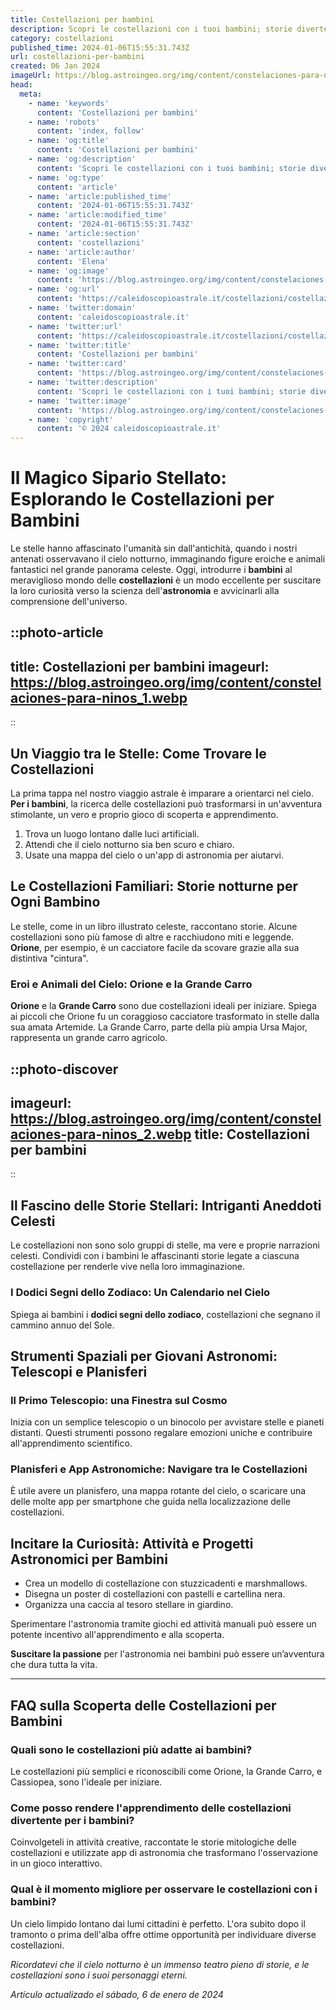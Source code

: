 ```yaml
---
title: Costellazioni per bambini
description: Scopri le costellazioni con i tuoi bambini; storie divertenti e guide facili per esplorare il cielo stellato insieme!
category: costellazioni
published_time: 2024-01-06T15:55:31.743Z
url: costellazioni-per-bambini
created: 06 Jan 2024
imageUrl: https://blog.astroingeo.org/img/content/constelaciones-para-ninos_1.webp
head:
  meta:
    - name: 'keywords'
      content: 'Costellazioni per bambini'
    - name: 'robots'
      content: 'index, follow'
    - name: 'og:title'
      content: 'Costellazioni per bambini'
    - name: 'og:description'
      content: 'Scopri le costellazioni con i tuoi bambini; storie divertenti e guide facili per esplorare il cielo stellato insieme!'
    - name: 'og:type'
      content: 'article'
    - name: 'article:published_time'
      content: '2024-01-06T15:55:31.743Z'
    - name: 'article:modified_time'
      content: '2024-01-06T15:55:31.743Z'
    - name: 'article:section'
      content: 'costellazioni'
    - name: 'article:author'
      content: 'Elena'
    - name: 'og:image'
      content: 'https://blog.astroingeo.org/img/content/constelaciones-para-ninos_1.webp'
    - name: 'og:url'
      content: 'https://caleidoscopioastrale.it/costellazioni/costellazioni-per-bambini'
    - name: 'twitter:domain'
      content: 'caleidoscopioastrale.it'
    - name: 'twitter:url'
      content: 'https://caleidoscopioastrale.it/costellazioni/costellazioni-per-bambini'
    - name: 'twitter:title'
      content: 'Costellazioni per bambini'
    - name: 'twitter:card'
      content: 'https://blog.astroingeo.org/img/content/constelaciones-para-ninos_1.webp'
    - name: 'twitter:description'
      content: 'Scopri le costellazioni con i tuoi bambini; storie divertenti e guide facili per esplorare il cielo stellato insieme!'
    - name: 'twitter:image'
      content: 'https://blog.astroingeo.org/img/content/constelaciones-para-ninos_1.webp'
    - name: 'copyright'
      content: '© 2024 caleidoscopioastrale.it'
---
```

# Il Magico Sipario Stellato: Esplorando le Costellazioni per Bambini

Le stelle hanno affascinato l'umanità sin dall'antichità, quando i nostri antenati osservavano il cielo notturno, immaginando figure eroiche e animali fantastici nel grande panorama celeste. Oggi, introdurre i **bambini** al meraviglioso mondo delle **costellazioni** è un modo eccellente per suscitare la loro curiosità verso la scienza dell'**astronomia** e avvicinarli alla comprensione dell'universo.

::photo-article
---
title: Costellazioni per bambini
imageurl: https://blog.astroingeo.org/img/content/constelaciones-para-ninos_1.webp
---
::

## Un Viaggio tra le Stelle: Come Trovare le Costellazioni

La prima tappa nel nostro viaggio astrale è imparare a orientarci nel cielo. **Per i bambini**, la ricerca delle costellazioni può trasformarsi in un'avventura stimolante, un vero e proprio gioco di scoperta e apprendimento.

1. Trova un luogo lontano dalle luci artificiali.
2. Attendi che il cielo notturno sia ben scuro e chiaro.
3. Usate una mappa del cielo o un'app di astronomia per aiutarvi.

## Le Costellazioni Familiari: Storie notturne per Ogni Bambino

Le stelle, come in un libro illustrato celeste, raccontano storie. Alcune costellazioni sono più famose di altre e racchiudono miti e leggende. **Orione**, per esempio, è un cacciatore facile da scovare grazie alla sua distintiva "cintura". 

### Eroi e Animali del Cielo: Orione e la Grande Carro

**Orione** e la **Grande Carro** sono due costellazioni ideali per iniziare. Spiega ai piccoli che Orione fu un coraggioso cacciatore trasformato in stelle dalla sua amata Artemide. La Grande Carro, parte della più ampia Ursa Major, rappresenta un grande carro agricolo.

::photo-discover
---
imageurl: https://blog.astroingeo.org/img/content/constelaciones-para-ninos_2.webp
title: Costellazioni per bambini
---
::

## Il Fascino delle Storie Stellari: Intriganti Aneddoti Celesti

Le costellazioni non sono solo gruppi di stelle, ma vere e proprie narrazioni celesti. Condividi con i bambini le affascinanti storie legate a ciascuna costellazione per renderle vive nella loro immaginazione.

### I Dodici Segni dello Zodiaco: Un Calendario nel Cielo

Spiega ai bambini i **dodici segni dello zodiaco**, costellazioni che segnano il cammino annuo del Sole.

## Strumenti Spaziali per Giovani Astronomi: Telescopi e Planisferi

### Il Primo Telescopio: una Finestra sul Cosmo

Inizia con un semplice telescopio o un binocolo per avvistare stelle e pianeti distanti. Questi strumenti possono regalare emozioni uniche e contribuire all'apprendimento scientifico.

### Planisferi e App Astronomiche: Navigare tra le Costellazioni

È utile avere un planisfero, una mappa rotante del cielo, o scaricare una delle molte app per smartphone che guida nella localizzazione delle costellazioni.

## Incitare la Curiosità: Attività e Progetti Astronomici per Bambini

* Crea un modello di costellazione con stuzzicadenti e marshmallows.
* Disegna un poster di costellazioni con pastelli e cartellina nera.
* Organizza una caccia al tesoro stellare in giardino.

Sperimentare l'astronomia tramite giochi ed attività manuali può essere un potente incentivo all'apprendimento e alla scoperta.

**Suscitare la passione** per l'astronomia nei bambini può essere un’avventura che dura tutta la vita.

---

## FAQ sulla Scoperta delle Costellazioni per Bambini

### Quali sono le costellazioni più adatte ai bambini?
Le costellazioni più semplici e riconoscibili come Orione, la Grande Carro, e Cassiopea, sono l'ideale per iniziare.

### Come posso rendere l'apprendimento delle costellazioni divertente per i bambini?
Coinvolgeteli in attività creative, raccontate le storie mitologiche delle costellazioni e utilizzate app di astronomia che trasformano l'osservazione in un gioco interattivo.

### Qual è il momento migliore per osservare le costellazioni con i bambini?
Un cielo limpido lontano dai lumi cittadini è perfetto. L'ora subito dopo il tramonto o prima dell'alba offre ottime opportunità per individuare diverse costellazioni.

*Ricordatevi che il cielo notturno è un immenso teatro pieno di storie, e le costellazioni sono i suoi personaggi eterni.*

_Artículo actualizado el sábado, 6 de enero de 2024_
